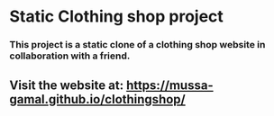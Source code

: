 # Static Clothing shop project

### This project is a static clone of a clothing shop website in collaboration with a friend.

## Visit the website at: https://mussa-gamal.github.io/clothingshop/
